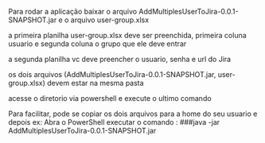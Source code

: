 Para rodar a aplicação baixar o arquivo AddMultiplesUserToJira-0.0.1-SNAPSHOT.jar e o arquivo user-group.xlsx


a primeira planilha user-group.xlsx deve ser preenchida, primeira coluna usuario e segunda coluna o grupo que ele deve entrar

a segunda planilha vc deve preencher o usuario, senha e url do Jira

os dois arquivos (AddMultiplesUserToJira-0.0.1-SNAPSHOT.jar, user-group.xlsx) devem estar na mesma pasta

acesse o diretorio via powershell e execute o ultimo comando 

Para facilitar, pode se copiar os dois arquivos para a home do seu usuario e depois
ex: Abra o PowerShell
executar o comando :
###java -jar AddMultiplesUserToJira-0.0.1-SNAPSHOT.jar

